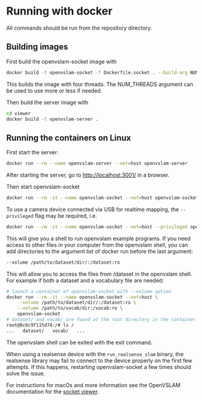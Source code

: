 # Running with docker
All commands should be run from the repository directory.

## Building images
First build the openvslam-socket image with
```bash
docker build -t openvslam-socket -f Dockerfile.socket . --build-arg NUM_THREADS=4
```
This builds the image with four threads. The NUM_THREADS argument can be 
used to use more or less if needed.

Then build the server image with 
```bash
cd viewer
docker build -t openvslam-server .
```

## Running the containers on Linux
First start the server:
```bash
docker run --rm --name openvslam-server --net=host openvslam-server
```
After starting the server, go to [http://localhost:3001/](http://localhost:3001/)
in a browser.

Then start openvslam-socket
```bash
docker run --rm -it --name openvslam-socket --net=host openvslam-socket
```
To use a camera device connected via USB for realtime mapping, the `--privileged` flag may be required, i.e.
```bash
docker run --rm -it --name openvslam-socket --net=host --privileged openvslam-socket
```

This will give you a shell to run openvslam example programs.
If you need access to other files in your computer from the openvslam shell,
you can add directories to the argument list of docker run before the last argument:
```bash
--volume /path/to/dataset/dir/:/dataset:ro
```
This will allow you to access the files from /dataset in the openvslam shell.
For example if both a dataset and a vocabulary file are needed:
```bash
# launch a container of openvslam-socket with --volume option
docker run --rm -it --name openvslam-socket --net=host \
    --volume /path/to/dataset/dir/:/dataset:ro \
    --volume /path/to/vocab/dir:/vocab:ro \
    openvslam-socket
# dataset/ and vocab/ are found at the root directory in the container
root@0c0c9f115d74:/# ls /
...   dataset/   vocab/   ...
```
The openvslam shell can be exited with the exit command.

When using a realsense device with the `run_realsense_slam` binary, the realsense library may fail to connect to the device properly on the first few attempts. If this happens, restarting openvslam-socket a few times should solve the issue.

For instructions for macOs and more information see the OpenVSLAM
documentation for the
[socket viewer](https://openvslam.readthedocs.io/en/master/docker.html#instructions-for-socketviewer).
